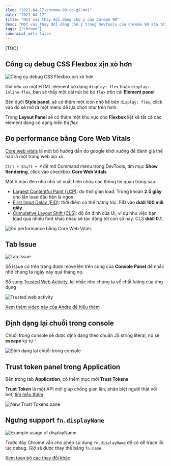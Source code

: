 ```yaml
---
slug: "2021-04-17-chrome-90-co-gi-moi"
date: "2021-04-17"
title: "Một vài thay đổi đáng chú ý của Chrome 90"
desc: "Một vài thay đổi đáng chú ý trong DevTools của Chrome 90 sắp tới"
tags: ["chrome"]
canonical_url: false
---
```


[TOC]

## Công cụ debug CSS Flexbox xịn xò hơn

![Công cụ debug CSS Flexbox xịn xò hơn](https://developer-chrome-com.imgix.net/image/BrQidfK9jaQyIHwdw91aVpkPiib2/hbg2toNQJqIWB30Mo2xt.png?auto=format&w=846)

Giờ nếu có một HTML element có dạng `display: flex` hoặc `display: inline-flex`, bạn sẽ thấy một cái nút bé bé `flex` trên cái **Element panel**

Bên dưới **Style panel**, sẽ có thêm một icon nhỏ kế bên `display: flex`, click vào đó sẽ mở ra một menu để lựa chọn như trên hình.

Trong **Layout Panel** sẽ có thêm một khu vực cho **Flexbox** liệt kê tất cả các element đang có dạng hiển thị *flex*

## Đo performance bằng Core Web Vitals

[Core web vitals](https://web.dev/vitals/) là một bộ hướng dẫn do google khởi xướng để đánh giá thế nào là một trang web xịn xò.

`Ctrl + Shift + P` để mở Command menu trong DevTools, tìm mục **Show Rendering**, click vào checkbox **Core Web Vitals**

Một ô màu đen nho nhỏ sẽ xuất hiện chứa các thông tin quan trọng sau:

- [Largest Contentful Paint (LCP)](https://web.dev/lcp/): đo thời gian load. Trong khoản **2.5 giây** cho lần load đầu tiên là ngon.
- [First Input Delay (FID)](https://web.dev/fid/): thời điểm có thể *tương tác*. FID vào **dưới 100 mili giây**.
- [Cumulative Layout Shift (CLS)](https://web.dev/cls/): độ ổn định của UI, ví dụ như việc bạn load quá nhiều font khác nhau sẽ tác động tới con số này. CLS **dưới 0.1**.

![Đo performance bằng Core Web Vitals](https://developer-chrome-com.imgix.net/image/BrQidfK9jaQyIHwdw91aVpkPiib2/95Iw3l9ePIopJuApx65h.png?auto=format&w=846)

## Tab Issue

![Tab Issue](https://developer-chrome-com.imgix.net/image/BrQidfK9jaQyIHwdw91aVpkPiib2/vg2AGCiq8IWkXU7MoHR9.png?auto=format&w=846)

Số issue có trên trang được move lên trên cùng của **Console Panel** để nhắc nhở chúng ta ngày này quá tháng nọ.

Bổ sung  [Trusted Web Activity](https://developer.chrome.com/docs/android/trusted-web-activity/overview/), lại nhắc nhẹ chúng ta về chất lượng của ứng dụng

![Trusted web activity](https://developer-chrome-com.imgix.net/image/BrQidfK9jaQyIHwdw91aVpkPiib2/FSoAR540YOC6B86Cl7l7.png?auto=format&w=846)

[Xem thêm video này của Andre để hiểu thêm](https://youtu.be/QJlbMfW3jPc)

## Định dạng lại chuỗi trong console

Chuỗi trong console sẽ được định dạng theo chuẩn JS string literal, nó sẽ **escape** ký tự `"`

![Định dạng lại chuỗi trong console](https://developer-chrome-com.imgix.net/image/BrQidfK9jaQyIHwdw91aVpkPiib2/4OPajz8MHz5lPMhPpzg5.png?auto=format&w=846)

## Trust token panel trong Application

Bên trong tab **Application**, có thêm mục mới **Trust Tokens**

**Trust Token** là một API mới giúp chống gian lận, phân biệt người thật với bot, [tìm hiểu thêm](https://web.dev/trust-tokens/)

![New Trust Tokens pane](https://developer-chrome-com.imgix.net/image/BrQidfK9jaQyIHwdw91aVpkPiib2/j5idcrmLOWTIcd6vG0q9.png?auto=format)

## Ngưng support `fn.displayName`

![Example usage of displayName](https://developer-chrome-com.imgix.net/image/BrQidfK9jaQyIHwdw91aVpkPiib2/oXk5CGKAAPyJIQeecS0I.png?auto=format)

Trước đây Chrome vẫn cho phép sử dụng `fn.displayName` để có dễ trace lỗi lúc debug. Giờ sẽ được thay thế bằng `fn.name`



[Xem toàn bộ các thay đổi khác](https://developer.chrome.com/blog/new-in-devtools-90)